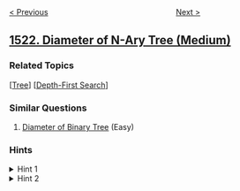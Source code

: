 <!--|This file generated by command(leetcode description); DO NOT EDIT.    |-->
<!--+----------------------------------------------------------------------+-->
<!--|@author    awesee <openset.wang@gmail.com>                           |-->
<!--|@link      https://github.com/awesee                                 |-->
<!--|@home      https://github.com/awesee/leetcode                        |-->
<!--+----------------------------------------------------------------------+-->

[< Previous](../find-a-value-of-a-mysterious-function-closest-to-target "Find a Value of a Mysterious Function Closest to Target")
　　　　　　　　　　　　　　　　
[Next >](../count-odd-numbers-in-an-interval-range "Count Odd Numbers in an Interval Range")

## [1522. Diameter of N-Ary Tree (Medium)](https://leetcode.com/problems/diameter-of-n-ary-tree "N 叉树的直径")



### Related Topics
  [[Tree](../../tag/tree/README.md)]
  [[Depth-First Search](../../tag/depth-first-search/README.md)]

### Similar Questions
  1. [Diameter of Binary Tree](../diameter-of-binary-tree) (Easy)

### Hints
<details>
<summary>Hint 1</summary>
For the node i, calculate the height of each of its children and keep the first and second maximum heights (max1_i , max2_i).
</details>

<details>
<summary>Hint 2</summary>
Check all nodes and return max( 2 + max1_i  +  max2_i ).
</details>
